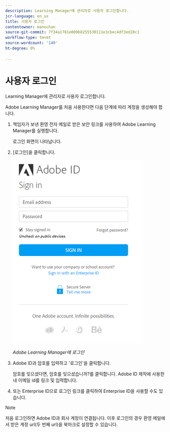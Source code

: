 ```yaml
---
description: Learning Manager에 관리자로 사용자 로그인합니다.
jcr-language: en_us
title: 사용자 로그인
contentowner: manochan
source-git-commit: 7f34a1781e009b8255530111e3cbec4df3ed28c1
workflow-type: tm+mt
source-wordcount: '149'
ht-degree: 0%

---
```




# 사용자 로그인

Learning Manager에 관리자로 사용자 로그인합니다.

Adobe Learning Manager를 처음 사용한다면 다음 단계에 따라 계정을 생성해야 합니다.

1. 책임자가 보낸 환영 전자 메일로 받은 보안 링크를 사용하여 Adobe Learning Manager를 실행합니다.

   로그인 화면이 나타납니다.

1. [로그인]을 클릭합니다.

   ![](assets/adobeid-signin.png)

   *Adobe Learning Manager에 로그인*

1. Adobe ID과 암호를 입력하고 &#39;로그인&#39;을 클릭합니다.

   암호를 잊으셨다면, 암호를 잊으셨습니까?를 클릭합니다. Adobe ID 제작에 사용한 내 이메일 id를 링크 및 입력합니다.

1. 또는 Enterprise ID으로 로그인 링크를 클릭하여 Enterprise ID을 사용할 수도 있습니다.

>[!NOTE]
>
>처음 로그인하면 Adobe ID과 회사 계정이 연결됩니다. 이후 로그인의 경우 환영 메일에서 받은 계정 url(두 번째 url)을 북마크로 설정할 수 있습니다.
